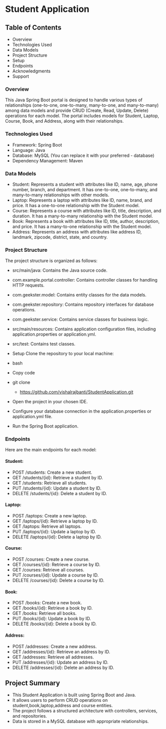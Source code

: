 # Student Application

## Table of Contents
- Overview
- Technologies Used
- Data Models
- Project Structure
- Setup
- Endpoints
- Acknowledgments
- Support
### Overview
This Java Spring Boot portal is designed to handle various types of relationships (one-to-one, one-to-many, many-to-one, and many-to-many) among data models and provide CRUD (Create, Read, Update, Delete) operations for each model. The portal includes models for Student, Laptop, Course, Book, and Address, along with their relationships.

### Technologies Used
- Framework: Spring Boot
- Language: Java
- Database: MySQL (You can replace it with your preferred - database)
- Dependency Management: Maven
### Data Models
- Student: Represents a student with attributes like ID, name, age, phone number, branch, and department. It has one-to-one, one-to-many, and many-to-many relationships with other models.
- Laptop: Represents a laptop with attributes like ID, name, brand, and price. It has a one-to-one relationship with the Student model.
- Course: Represents a course with attributes like ID, title, description, and duration. It has a many-to-many relationship with the Student model.
- Book: Represents a book with attributes like ID, title, author, description, and price. It has a many-to-one relationship with the Student model.
- Address: Represents an address with attributes like address ID, landmark, zipcode, district, state, and country.
### Project Structure
The project structure is organized as follows:

- src/main/java: Contains the Java source code.
- com.example.portal.controller: Contains controller classes for handling HTTP requests.
- com.geekster.model: Contains entity classes for the data models.
- com.geekster.repository: Contains repository interfaces for database operations.
- com.geekster.service: Contains service classes for business logic.
- src/main/resources: Contains application configuration files, including application.properties or application.yml.
- src/test: Contains test classes.
- Setup
    Clone the repository to your local machine:

 - bash
- Copy code
- git clone 
  - https://github.com/vishalrajbanti/StudentApplication.git
- Open the project in your chosen IDE.

- Configure your database connection in the application.properties or application.yml file.

- Run the Spring Boot application.

### Endpoints
Here are the main endpoints for each model:

#### Student:

- POST /students: Create a new student.
- GET /students/{id}: Retrieve a student by ID.
- GET /students: Retrieve all students.
- PUT /students/{id}: Update a student by ID.
- DELETE /students/{id}: Delete a student by ID.
#### Laptop:

- POST /laptops: Create a new laptop.
- GET /laptops/{id}: Retrieve a laptop by ID.
- GET /laptops: Retrieve all laptops.
- PUT /laptops/{id}: Update a laptop by ID.
- DELETE /laptops/{id}: Delete a laptop by ID.
#### Course:

- POST /courses: Create a new course.
- GET /courses/{id}: Retrieve a course by ID.
- GET /courses: Retrieve all courses.
- PUT /courses/{id}: Update a course by ID.
- DELETE /courses/{id}: Delete a course by ID.
#### Book:

- POST /books: Create a new book.
- GET /books/{id}: Retrieve a book by ID.
- GET /books: Retrieve all books.
- PUT /books/{id}: Update a book by ID.
- DELETE /books/{id}: Delete a book by ID.
#### Address:

- POST /addresses: Create a new address.
- GET /addresses/{id}: Retrieve an address by ID.
- GET /addresses: Retrieve all addresses.
- PUT /addresses/{id}: Update an address by ID.
- DELETE /addresses/{id}: Delete an address by ID.



## Project Summary
- This Student Application is built using Spring Boot and Java.
- It allows users to perform CRUD operations on student,book,laptop,address and course entities.
- The project follows a structured architecture with controllers, services, and repositories.
- Data is stored in a MySQL database with appropriate relationships.